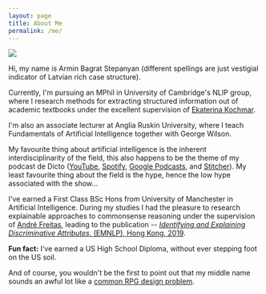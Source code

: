```yaml
---
layout: page
title: About Me
permalink: /me/
---
```


![](../armin_on_santis.jpg)

Hi, my name is Armin Bagrat Stepanyan (different spellings are just vestigial indicator of Latvian rich case structure).

Currently, I'm pursuing an MPhil in University of Cambridge's NLIP group, where I research methods for extracting structured information out of academic textbooks under the excellent supervision of [Ekaterina Kochmar](https://www.cl.cam.ac.uk/~ek358/index.html).

I'm also an associate lecturer at Anglia Ruskin University, where I teach Fundamentals of Artificial Intelligence together with George Wilson.

My favourite thing about artificial intelligence is the inherent interdisciplinarity of the field, this also happens to be the theme of my podcast de Dicto ([YouTube](https://www.youtube.com/channel/UCTr2nEASDDfgCA1xjkB7x9g), [Spotify](https://open.spotify.com/show/37wIRyLwlEubMWvjFDBB3f), [Google Podcasts](https://podcasts.google.com/feed/aHR0cHM6Ly9hcm1pbmJhZ3JhdC5jb20vZGVkaWN0by54bWw?sa=X&ved=2ahUKEwj6nubj6_nrAhXPwYUKHbChBycQ4aUDegQIARAC&hl=en-GB), and [Stitcher](https://www.stitcher.com/podcast/de-dicto)). My least favourite thing about the field is the hype, hence the low hype associated with the show...

I've earned a First Class BSc Hons from University of Manchester in Artificial Intelligence. During my studies I had the pleasure to research explainable approaches to commonsense reasoning under the supervision of [André Freitas](http://andrefreitas.org/), leading to the publication -- [_Identifying and Explaining Discriminative Attributes_, (EMNLP), Hong Kong, 2019](https://www.aclweb.org/anthology/D19-1440/).

**Fun fact:** I've earned a US High School Diploma, without ever stepping foot on the US soil.

And of course, you wouldn't be the first to point out that my middle name sounds an awful lot like a [common RPG design problem](https://rpg.stackexchange.com/questions/124869/what-is-a-bag-of-rats).
